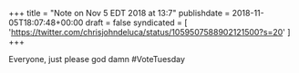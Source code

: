 +++
title = "Note on Nov 5 EDT 2018 at 13:7"
publishdate = 2018-11-05T18:07:48+00:00
draft = false
syndicated = [ 'https://twitter.com/chrisjohndeluca/status/1059507588902121500?s=20' ]
+++

Everyone, just please god damn #VoteTuesday
